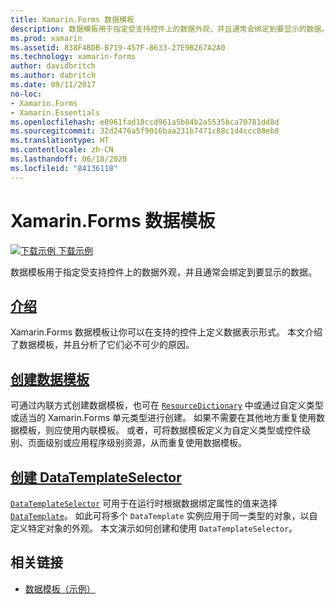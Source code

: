 ```yaml
---
title: Xamarin.Forms 数据模板
description: 数据模板用于指定受支持控件上的数据外观，并且通常会绑定到要显示的数据。
ms.prod: xamarin
ms.assetid: 838F4BDB-B719-457F-8633-27E9B267A2A0
ms.technology: xamarin-forms
author: davidbritch
ms.author: dabritch
ms.date: 09/11/2017
no-loc:
- Xamarin.Forms
- Xamarin.Essentials
ms.openlocfilehash: e0961fad18ccd961a5b84b2a5535bca70781dd8d
ms.sourcegitcommit: 32d2476a5f9016baa231b7471c88c1d4ccc08eb8
ms.translationtype: HT
ms.contentlocale: zh-CN
ms.lasthandoff: 06/18/2020
ms.locfileid: "84136118"
---
```

# <a name="xamarinforms-data-templates"></a>Xamarin.Forms 数据模板

[![下载示例](~/media/shared/download.png) 下载示例](https://docs.microsoft.com/samples/xamarin/xamarin-forms-samples/templates-datatemplates)

数据模板用于指定受支持控件上的数据外观，并且通常会绑定到要显示的数据。

## <a name="introduction"></a>[介绍](introduction.md)

Xamarin.Forms 数据模板让你可以在支持的控件上定义数据表示形式。 本文介绍了数据模板，并且分析了它们必不可少的原因。

## <a name="creating-a-datatemplate"></a>[创建数据模板](creating.md)

可通过内联方式创建数据模板，也可在 [`ResourceDictionary`](xref:Xamarin.Forms.ResourceDictionary) 中或通过自定义类型或适当的 Xamarin.Forms 单元类型进行创建。 如果不需要在其他地方重复使用数据模板，则应使用内联模板。 或者，可将数据模板定义为自定义类型或控件级别、页面级别或应用程序级别资源，从而重复使用数据模板。

## <a name="creating-a-datatemplateselector"></a>[创建 DataTemplateSelector](selector.md)

[`DataTemplateSelector`](xref:Xamarin.Forms.DataTemplateSelector) 可用于在运行时根据数据绑定属性的值来选择 [`DataTemplate`](xref:Xamarin.Forms.DataTemplate)。 如此可将多个 `DataTemplate` 实例应用于同一类型的对象，以自定义特定对象的外观。 本文演示如何创建和使用 `DataTemplateSelector`。

## <a name="related-links"></a>相关链接

- [数据模板（示例）](https://docs.microsoft.com/samples/xamarin/xamarin-forms-samples/templates-datatemplates)
